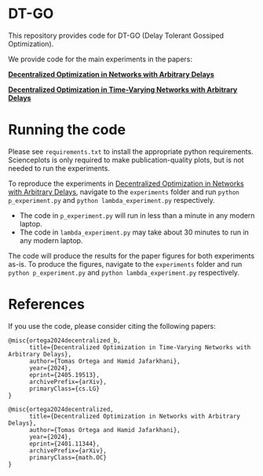 # DT-GO
This repository provides code for DT-GO (Delay Tolerant Gossiped Optimization).

We provide code for the main experiments in the papers: 

[**Decentralized Optimization in Networks with
Arbitrary Delays**](https://arxiv.org/abs/2401.11344)

[**Decentralized Optimization in Time-Varying Networks with Arbitrary Delays**](https://arxiv.org/abs/2405.19513)

# Running the code
Please see `requirements.txt` to install the appropriate python requirements. Scienceplots is only required to make publication-quality plots, but is not needed to run the experiments.

To reproduce the experiments in [Decentralized Optimization in Networks with
Arbitrary Delays](https://arxiv.org/abs/2401.11344), navigate to the `experiments` folder and run `python p_experiment.py` and `python lambda_experiment.py` respectively.

* The code in `p_experiment.py` will run in less than a minute in any modern laptop. 
* The code in `lambda_experiment.py` may take about 30 minutes to run in any modern laptop.

The code will produce the results for the paper figures for both experiments as-is.
To produce the figures, navigate to the `experiments` folder and run `python p_experiment.py` and `python lambda_experiment.py` respectively.

# References

If you use the code, please consider citing the following papers:

```
@misc{ortega2024decentralized_b,
      title={Decentralized Optimization in Time-Varying Networks with Arbitrary Delays}, 
      author={Tomas Ortega and Hamid Jafarkhani},
      year={2024},
      eprint={2405.19513},
      archivePrefix={arXiv},
      primaryClass={cs.LG}
}
```

```
@misc{ortega2024decentralized,
      title={Decentralized Optimization in Networks with Arbitrary Delays}, 
      author={Tomas Ortega and Hamid Jafarkhani},
      year={2024},
      eprint={2401.11344},
      archivePrefix={arXiv},
      primaryClass={math.OC}
}
```

